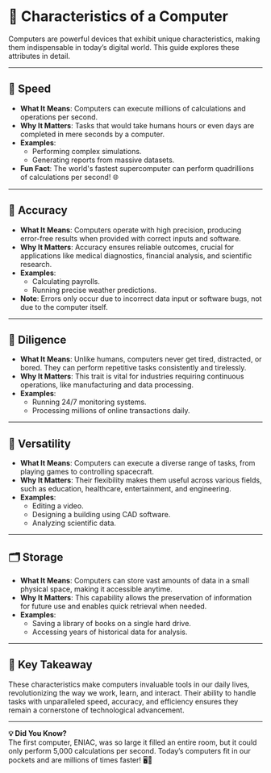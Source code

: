 # 🌟 Characteristics of a Computer

Computers are powerful devices that exhibit unique characteristics, making them indispensable in today’s digital world. This guide explores these attributes in detail.

---

## 🚀 Speed

- **What It Means**: Computers can execute millions of calculations and operations per second. 
- **Why It Matters**: Tasks that would take humans hours or even days are completed in mere seconds by a computer.
- **Examples**:
  - Performing complex simulations.
  - Generating reports from massive datasets.
- **Fun Fact**: The world's fastest supercomputer can perform quadrillions of calculations per second! 🌐

---

## 🎯 Accuracy

- **What It Means**: Computers operate with high precision, producing error-free results when provided with correct inputs and software.
- **Why It Matters**: Accuracy ensures reliable outcomes, crucial for applications like medical diagnostics, financial analysis, and scientific research.
- **Examples**:
  - Calculating payrolls.
  - Running precise weather predictions.
- **Note**: Errors only occur due to incorrect data input or software bugs, not due to the computer itself.

---

## 🔁 Diligence

- **What It Means**: Unlike humans, computers never get tired, distracted, or bored. They can perform repetitive tasks consistently and tirelessly.
- **Why It Matters**: This trait is vital for industries requiring continuous operations, like manufacturing and data processing.
- **Examples**:
  - Running 24/7 monitoring systems.
  - Processing millions of online transactions daily.

---

## 🔄 Versatility

- **What It Means**: Computers can execute a diverse range of tasks, from playing games to controlling spacecraft.
- **Why It Matters**: Their flexibility makes them useful across various fields, such as education, healthcare, entertainment, and engineering.
- **Examples**:
  - Editing a video.
  - Designing a building using CAD software.
  - Analyzing scientific data.

---

## 🗂️ Storage

- **What It Means**: Computers can store vast amounts of data in a small physical space, making it accessible anytime.
- **Why It Matters**: This capability allows the preservation of information for future use and enables quick retrieval when needed.
- **Examples**:
  - Saving a library of books on a single hard drive.
  - Accessing years of historical data for analysis.



---

## 🔑 Key Takeaway

These characteristics make computers invaluable tools in our daily lives, revolutionizing the way we work, learn, and interact. Their ability to handle tasks with unparalleled speed, accuracy, and efficiency ensures they remain a cornerstone of technological advancement.

---

**💡 Did You Know?**  
The first computer, ENIAC, was so large it filled an entire room, but it could only perform 5,000 calculations per second. Today’s computers fit in our pockets and are millions of times faster! 🖥️📱
